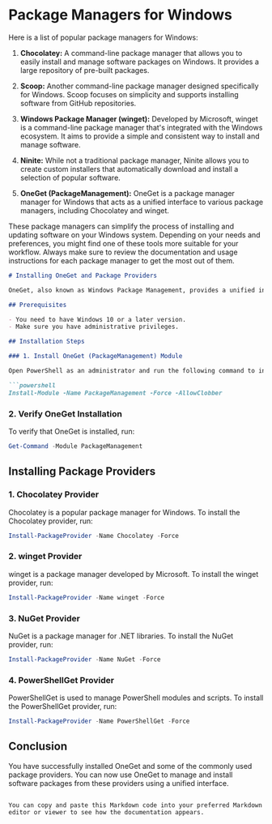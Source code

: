# Package Managers for Windows

Here is a list of popular package managers for Windows:

1. **Chocolatey:** A command-line package manager that allows you to easily install and manage software packages on Windows. It provides a large repository of pre-built packages.

2. **Scoop:** Another command-line package manager designed specifically for Windows. Scoop focuses on simplicity and supports installing software from GitHub repositories.

3. **Windows Package Manager (winget):** Developed by Microsoft, winget is a command-line package manager that's integrated with the Windows ecosystem. It aims to provide a simple and consistent way to install and manage software.

4. **Ninite:** While not a traditional package manager, Ninite allows you to create custom installers that automatically download and install a selection of popular software.

5. **OneGet (PackageManagement):** OneGet is a package manager manager for Windows that acts as a unified interface to various package managers, including Chocolatey and winget.

These package managers can simplify the process of installing and updating software on your Windows system. Depending on your needs and preferences, you might find one of these tools more suitable for your workflow. Always make sure to review the documentation and usage instructions for each package manager to get the most out of them.


```markdown
# Installing OneGet and Package Providers

OneGet, also known as Windows Package Management, provides a unified interface to manage software packages from different package providers. This documentation will guide you through the installation of OneGet and some commonly used package providers.

## Prerequisites

- You need to have Windows 10 or a later version.
- Make sure you have administrative privileges.

## Installation Steps

### 1. Install OneGet (PackageManagement) Module

Open PowerShell as an administrator and run the following command to install the OneGet module:

```powershell
Install-Module -Name PackageManagement -Force -AllowClobber
```

### 2. Verify OneGet Installation

To verify that OneGet is installed, run:

```powershell
Get-Command -Module PackageManagement
```

## Installing Package Providers

### 1. Chocolatey Provider

Chocolatey is a popular package manager for Windows. To install the Chocolatey provider, run:

```powershell
Install-PackageProvider -Name Chocolatey -Force
```

### 2. winget Provider

winget is a package manager developed by Microsoft. To install the winget provider, run:

```powershell
Install-PackageProvider -Name winget -Force
```

### 3. NuGet Provider

NuGet is a package manager for .NET libraries. To install the NuGet provider, run:

```powershell
Install-PackageProvider -Name NuGet -Force
```

### 4. PowerShellGet Provider

PowerShellGet is used to manage PowerShell modules and scripts. To install the PowerShellGet provider, run:

```powershell
Install-PackageProvider -Name PowerShellGet -Force
```

## Conclusion

You have successfully installed OneGet and some of the commonly used package providers. You can now use OneGet to manage and install software packages from these providers using a unified interface.
```

You can copy and paste this Markdown code into your preferred Markdown editor or viewer to see how the documentation appears.